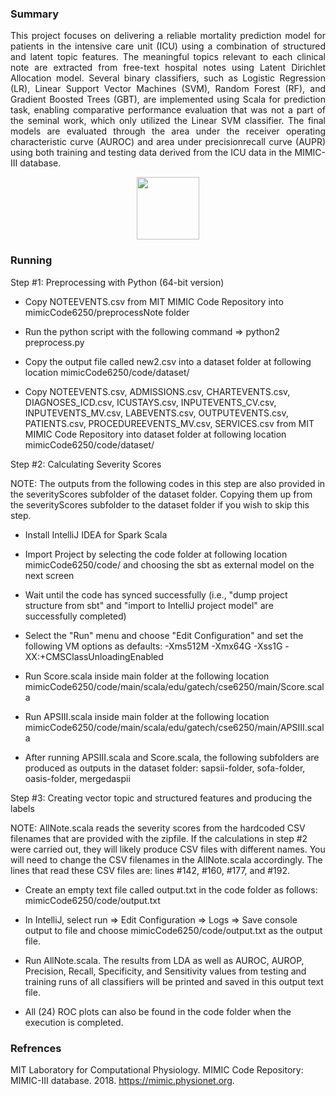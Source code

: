 ### Summary
<p align = "justify"> 
This project focuses on delivering a reliable mortality prediction model for patients in the intensive care unit (ICU) using a combination of structured and latent topic features. The meaningful topics relevant to each clinical note are extracted from free-text hospital notes using Latent Dirichlet Allocation model. Several binary classifiers, such as Logistic Regression (LR), Linear Support Vector Machines (SVM), Random Forest (RF), and Gradient Boosted Trees (GBT), are implemented using Scala for prediction task, enabling comparative performance evaluation that was not a part of the seminal work, which only utilized the Linear SVM classifier. The final models are evaluated through the area under the receiver operating characteristic curve (AUROC) and area under precisionrecall curve (AUPR) using both training and testing data derived from the ICU data in the MIMIC-III database.
</p> 

<p align = "center">
	<img width="100" src = "https://github.com/rojinnew/mortality_prediction/blob/master/image.png">
</p>

### Running

Step #1: Preprocessing with Python (64-bit version)

- Copy NOTEEVENTS.csv from MIT MIMIC Code Repository into mimicCode6250/preprocessNote folder
 
- Run the python script with the following command => python2 preprocess.py

- Copy the output file called new2.csv into a dataset folder at following location mimicCode6250/code/dataset/

- Copy NOTEEVENTS.csv, ADMISSIONS.csv, CHARTEVENTS.csv, DIAGNOSES_ICD.csv, ICUSTAYS.csv, INPUTEVENTS_CV.csv, INPUTEVENTS_MV.csv, LABEVENTS.csv, OUTPUTEVENTS.csv, PATIENTS.csv, PROCEDUREEVENTS_MV.csv, SERVICES.csv from MIT  MIMIC Code Repository into dataset folder at following location mimicCode6250/code/dataset/

Step #2: Calculating Severity Scores

NOTE: The outputs from the following codes in this step are also provided in the severityScores subfolder of the dataset folder. Copying them up from the severityScores subfolder to the dataset folder if you wish to skip this step.

- Install IntelliJ IDEA for Spark Scala

- Import Project by selecting the code folder at following location mimicCode6250/code/ and choosing the sbt as external model on the next screen

- Wait until the code has synced successfully (i.e., "dump project structure from sbt"  and "import to IntelliJ project model" are successfully completed) 

- Select the "Run" menu and choose "Edit Configuration" and set the following VM options as defaults: -Xms512M -Xmx64G -Xss1G -XX:+CMSClassUnloadingEnabled

- Run Score.scala inside main folder at the following location mimicCode6250/code/main/scala/edu/gatech/cse6250/main/Score.scala

- Run APSIII.scala inside main folder at the following location mimicCode6250/code/main/scala/edu/gatech/cse6250/main/APSIII.scala

- After running APSIII.scala and Score.scala, the following subfolders are produced as outputs in the dataset folder: sapsii-folder, sofa-folder, oasis-folder, mergedaspii

Step #3: Creating vector topic and structured features and producing the labels 

NOTE: AllNote.scala reads the severity scores from the hardcoded CSV filenames that are provided with the zipfile. If the calculations in step #2 were carried out, they will likely produce CSV files with different names. You will need to change the CSV filenames in the AllNote.scala accordingly. The lines that read these CSV files are: lines #142, #160, #177, and #192. 

- Create an empty text file called output.txt in the code folder as follows: mimicCode6250/code/output.txt

- In IntelliJ, select run => Edit Configuration => Logs => Save console output to file and choose mimicCode6250/code/output.txt as the output file.

- Run AllNote.scala. The results from LDA as well as AUROC, AUROP, Precision, Recall, Specificity, and Sensitivity values from testing and training runs of all classifiers will be printed and saved in this output text file. 

- All (24) ROC plots can also be found in the code folder when the execution is completed.

### Refrences 

MIT Laboratory for Computational Physiology. MIMIC Code Repository: MIMIC-III database. 2018.
https://mimic.physionet.org.
